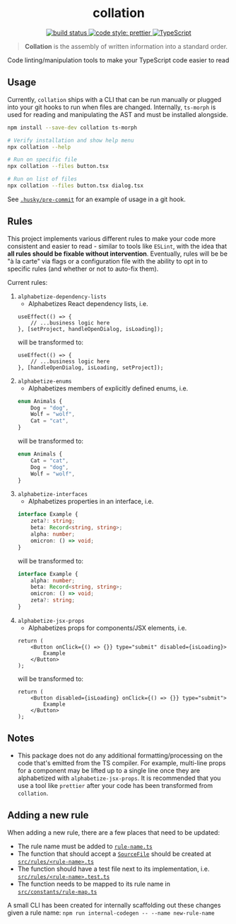 <h1 align="center">collation</h1>
<p align="center">
    <a href="https://github.com/brandongregoryscott/collation/actions/workflows/build.yaml">
        <img alt="build status" src="https://github.com/brandongregoryscott/collation/actions/workflows/build.yaml/badge.svg"/>
    </a>
    <a href="https://github.com/prettier/prettier">
        <img alt="code style: prettier" src="https://img.shields.io/badge/code_style-prettier-ff69b4.svg?style=flat-square"/>
    </a>
    <a href="http://www.typescriptlang.org/">
        <img alt="TypeScript" src="https://img.shields.io/badge/%3C%2F%3E-TypeScript-%230074c1.svg"/>
    </a>
</p>

> **Collation** is the assembly of written information into a standard order.

Code linting/manipulation tools to make your TypeScript code easier to read

## Usage

Currently, `collation` ships with a CLI that can be run manually or plugged into your git hooks to
run when files are changed. Internally, `ts-morph` is used for reading and manipulating the AST and must be installed alongside.

```sh
npm install --save-dev collation ts-morph

# Verify installation and show help menu
npx collation --help

# Run on specific file
npx collation --files button.tsx

# Run on list of files
npx collation --files button.tsx dialog.tsx
```

See [`.husky/pre-commit`](.husky/pre-commit) for an example of usage in a git hook.

## Rules

This project implements various different rules to make your code more consistent and easier to read - similar to tools like `ESLint`, with the idea that **all rules should be fixable without intervention**. Eventually, rules will be be "à la carte" via flags or a configuration file with the ability to opt in to specific rules (and whether or not to auto-fix them).

Current rules:

1. `alphabetize-dependency-lists`
    - Alphabetizes React dependency lists, i.e.
    ```tsx
    useEffect(() => {
        // ...business logic here
    }, [setProject, handleOpenDialog, isLoading]);
    ```
    will be transformed to:
    ```tsx
    useEffect(() => {
        // ...business logic here
    }, [handleOpenDialog, isLoading, setProject]);
    ```
1. `alphabetize-enums`
    - Alphabetizes members of explicitly defined enums, i.e.
    ```ts
    enum Animals {
        Dog = "dog",
        Wolf = "wolf",
        Cat = "cat",
    }
    ```
    will be transformed to:
    ```ts
    enum Animals {
        Cat = "cat",
        Dog = "dog",
        Wolf = "wolf",
    }
    ```
1. `alphabetize-interfaces`
    - Alphabetizes properties in an interface, i.e.
    ```ts
    interface Example {
        zeta?: string;
        beta: Record<string, string>;
        alpha: number;
        omicron: () => void;
    }
    ```
    will be transformed to:
    ```ts
    interface Example {
        alpha: number;
        beta: Record<string, string>;
        omicron: () => void;
        zeta?: string;
    }
    ```
1. `alphabetize-jsx-props`
    - Alphabetizes props for components/JSX elements, i.e.
    ```tsx
    return (
        <Button onClick={() => {}} type="submit" disabled={isLoading}>
            Example
        </Button>
    );
    ```
    will be transformed to:
    ```tsx
    return (
        <Button disabled={isLoading} onClick={() => {}} type="submit">
            Example
        </Button>
    );
    ```

## Notes

-   This package does not do any additional formatting/processing on the code that's emitted from the TS compiler. For example, multi-line props for a component may be lifted up to a single line once they are alphabetized with `alphabetize-jsx-props`. It is recommended that you use a tool like `prettier` after your code has been transformed from `collation`.

## Adding a new rule

When adding a new rule, there are a few places that need to be updated:

-   The rule name must be added to [`rule-name.ts`](./src/enums/rule-name.ts)
-   The function that should accept a [`SourceFile`](https://ts-morph.com/details/source-files) should be created at [`src/rules/<rule-name>.ts`](./src/rules/)
-   The function should have a test file next to its implementation, i.e. [`src/rules/<rule-name>.test.ts`](./src/rules/)
-   The function needs to be mapped to its rule name in [`src/constants/rule-map.ts`](./src/constants/rule-map.ts)

A small CLI has been created for internally scaffolding out these changes given a rule name:
`npm run internal-codegen -- --name new-rule-name`

